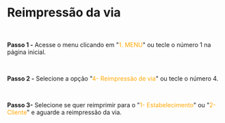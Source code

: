 # Reimpressão da via

<br>

**Passo 1 -** Acesse o menu clicando em "<mark style="color:orange;background-color:white;">1. MENU</mark>" ou tecle o número 1 na página inicial.

<br>

**Passo 2 -** Selecione a opção "<mark style="color:orange;background-color:white;">4- Reimpressão de via</mark>" ou tecle o número 4.

<br>

**Passo 3-** Selecione se quer reimprimir para o "<mark style="color:orange;background-color:white;">1- Estabelecimento</mark>" ou "<mark style="color:orange;background-color:white;">2- Cliente</mark>" e aguarde a reimpressão da via.

<br>